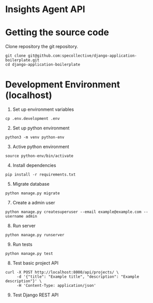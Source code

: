 # Insights Agent API

# Getting the source code

Clone repository the git repository.
```
git clone git@github.com:specollective/django-application-boilerplate.git
cd django-application-boilerplate
```

# Development Environment (localhost)

1. Set up environment variables
```
cp .env.development .env
```

2. Set up python environment
```
python3 -m venv python-env
```

3. Active python environment
```
source python-env/bin/activate
```

4. Install dependencies
```
pip install -r requirements.txt
```

5. Migrate database
```
python manage.py migrate
```

7. Create a admin user
```
python manage.py createsuperuser --email example@example.com --username admin
```

8. Run server
```
python manage.py runserver
```

9. Run tests
```
python manage.py test
```

8. Test basic project API
```
curl -X POST http://localhost:8000/api/projects/ \
     -d '{"title": "Example title", "description": "Example description"}' \
     -H 'Content-Type: application/json'
```

9. Test Django REST API
